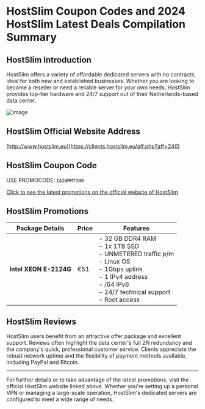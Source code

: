 # HostSlim Coupon Codes and 2024 HostSlim Latest Deals Compilation Summary

## HostSlim Introduction
HostSlim offers a variety of affordable dedicated servers with no contracts, ideal for both new and established businesses. Whether you are looking to become a reseller or need a reliable server for your own needs, HostSlim provides top-tier hardware and 24/7 support out of their Netherlands-based data center.

![image](https://github.com/ixkwood6969/HostSlim/assets/167836398/d0362652-0182-48f2-a817-101f58bf3593)

## HostSlim Official Website Address
[http://www.hostslim.eu](https://clients.hostslim.eu/aff.php?aff=240)

## HostSlim Coupon Code
USE PROMOCODE: `IA2WMM73N9`

[Click to see the latest promotions on the official website of HostSlim](https://clients.hostslim.eu/aff.php?aff=240)

## HostSlim Promotions
| Package Details        | Price | Features                                          |
|------------------------|-------|---------------------------------------------------|
| **Intel XEON E-2124G** | €51   | - 32 GB DDR4 RAM<br/>- 1x 1TB SSD<br/>- UNMETERED traffic p/m<br/>- Linux OS<br/>- 1Gbps uplink<br/>- 1 IPv4 address<br/>- /64 IPv6<br/>- 24/7 technical support<br/>- Root access |
  
## HostSlim Reviews
HostSlim users benefit from an attractive offer package and excellent support. Reviews often highlight the data center's full 2N redundancy and the company's quick, professional customer service. Clients appreciate the robust network uptime and the flexibility of payment methods available, including PayPal and Bitcoin.

---

For further details or to take advantage of the latest promotions, visit the official HostSlim website linked above. Whether you're setting up a personal VPN or managing a large-scale operation, HostSlim's dedicated servers are configured to meet a wide range of needs.
